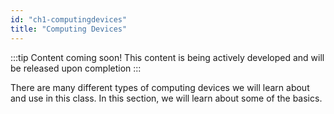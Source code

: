 ```yaml
---
id: "ch1-computingdevices"
title: "Computing Devices" 
---
```


:::tip Content coming soon! 
This content is being actively developed and will be released upon completion
::: 

There are many different types of computing devices we will learn about and use in this class. In this section, we will learn about some of the basics. 